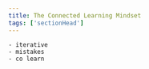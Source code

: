 ```yaml
---
title: The Connected Learning Mindset
tags: ['sectionHead']
---
```


	- iterative
	- mistakes
	- co learn